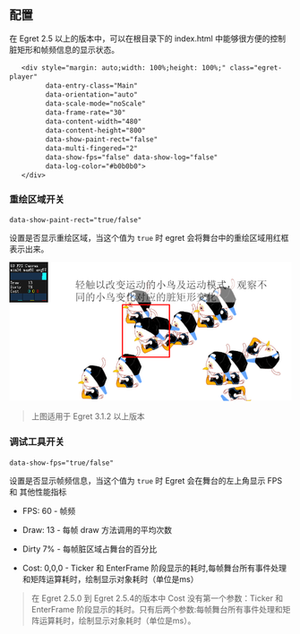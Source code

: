 
## 配置
在 Egret 2.5 以上的版本中，可以在根目录下的 index.html 中能够很方便的控制脏矩形和帧频信息的显示状态。

```
   <div style="margin: auto;width: 100%;height: 100%;" class="egret-player"
         data-entry-class="Main"
         data-orientation="auto"
         data-scale-mode="noScale"
         data-frame-rate="30"
         data-content-width="480"
         data-content-height="800"
         data-show-paint-rect="false"
         data-multi-fingered="2"
         data-show-fps="false" data-show-log="false"
         data-log-color="#b0b0b0">
   </div>
```

### 重绘区域开关

`data-show-paint-rect="true/false"`

设置是否显示重绘区域，当这个值为 `true` 时 egret 会将舞台中的重绘区域用红框表示出来。

![重绘区域](575e943cb6ecc.png)

> 上图适用于 Egret 3.1.2 以上版本
		
### 调试工具开关

`data-show-fps="true/false"`
	
设置是否显示帧频信息，当这个值为 `true` 时 Egret 会在舞台的左上角显示 FPS 和 其他性能指标
		
* FPS:  60		- 帧频

* Draw: 13		- 每帧 draw 方法调用的平均次数

* Dirty 7%		- 每帧脏区域占舞台的百分比
 
* Cost: 0,0,0		- Ticker 和 EnterFrame 阶段显示的耗时,每帧舞台所有事件处理和矩阵运算耗时，绘制显示对象耗时（单位是ms） 

	

> 在 Egret 2.5.0 到 Egret 2.5.4的版本中 Cost 没有第一个参数：Ticker 和 EnterFrame 阶段显示的耗时。只有后两个参数:每帧舞台所有事件处理和矩阵运算耗时，绘制显示对象耗时（单位是ms）。